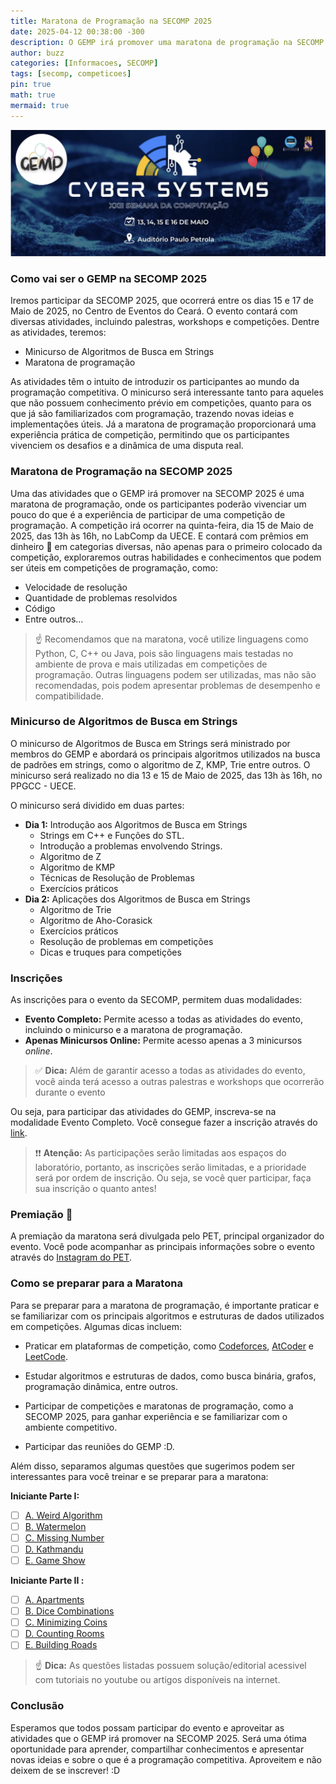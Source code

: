 ```yaml
---
title: Maratona de Programação na SECOMP 2025
date: 2025-04-12 00:38:00 -300
description: O GEMP irá promover uma maratona de programação na SECOMP 2025 entre outras atividades, confira!
author: buzz
categories: [Informacoes, SECOMP]
tags: [secomp, competicoes]
pin: true
math: true
mermaid: true 
---
```



![Desktop View](/assets/img/gemp-secomp-2025/banner.png)

### Como vai ser o GEMP na SECOMP 2025

Iremos participar da SECOMP 2025, que ocorrerá entre os dias 15 e 17 de Maio de 2025, no Centro de Eventos do Ceará. O evento contará com diversas atividades, incluindo palestras, workshops e competições.
Dentre as atividades, teremos:

- Minicurso de Algoritmos de Busca em Strings
- Maratona de programação

As atividades têm o intuito de introduzir os participantes ao mundo da programação competitiva. O minicurso será interessante tanto para aqueles que não possuem conhecimento prévio em competições, quanto para os que já são familiarizados com programação, trazendo novas ideias e implementações úteis. Já a maratona de programação proporcionará uma experiência prática de competição, permitindo que os participantes vivenciem os desafios e a dinâmica de uma disputa real.

### Maratona de Programação na SECOMP 2025

Uma das atividades que o GEMP irá promover na SECOMP 2025 é uma maratona de programação, onde os participantes poderão vivenciar um pouco do que é a experiência de participar de uma competição de programação.
A competição irá ocorrer na quinta-feira, dia 15 de Maio de 2025, das 13h às 16h, no LabComp da UECE.
E contará com prêmios em dinheiro 🤑 em categorias diversas, não apenas para o primeiro colocado da competição, exploraremos outras habilidades e conhecimentos que podem ser úteis em competições de programação, como:

- Velocidade de resolução
- Quantidade de problemas resolvidos
- Código
- Entre outros...

> ☝️ Recomendamos que na maratona, você utilize linguagens como Python, C, C++ ou Java, pois são linguagens mais testadas no ambiente de prova e mais utilizadas em competições de programação. Outras linguagens podem ser utilizadas, mas não são recomendadas, pois podem apresentar problemas de desempenho e compatibilidade.

### Minicurso de Algoritmos de Busca em Strings

O minicurso de Algoritmos de Busca em Strings será ministrado por membros do GEMP e abordará os principais algoritmos utilizados na busca de padrões em strings, como o algoritmo de Z, KMP, Trie entre outros. O minicurso será realizado no dia 13 e 15 de Maio de 2025, das 13h às 16h, no PPGCC - UECE.

O minicurso será dividido em duas partes:

- **Dia 1:** Introdução aos Algoritmos de Busca em Strings
  - Strings em C++ e Funções do STL.
  - Introdução a problemas envolvendo Strings.
  - Algoritmo de Z
  - Algoritmo de KMP
  - Técnicas de Resolução de Problemas
  - Exercícios práticos
- **Dia 2:** Aplicações dos Algoritmos de Busca em Strings
  - Algoritmo de Trie
  - Algoritmo de Aho-Corasick
  - Exercícios práticos
  - Resolução de problemas em competições
  - Dicas e truques para competições

### Inscrições

As inscrições para o evento da SECOMP, permitem duas modalidades:

- **Evento Completo:** Permite acesso a todas as atividades do evento, incluindo o minicurso e a maratona de programação.
- **Apenas Minicursos Online:** Permite acesso apenas a 3 minicursos *online*.

> ✅ **Dica:**
> Além de garantir acesso a todas as atividades do evento, você ainda terá acesso a outras palestras e workshops que ocorrerão durante o evento

Ou seja, para participar das atividades do GEMP, inscreva-se na modalidade Evento Completo. Você consegue fazer a inscrição através do  [link](https://www.even3.com.br/secomp-2025-cyber-systems-541555/?fbclid=PAZXh0bgNhZW0CMTEAAab9HmEdqq6JmcFCg4kB4lpMg6HOvRRHVIgyRiHH39MsMfBdvKS5IRWvnIc_aem_x6JbAJ3YNydh8do7XuBeUQ).

> ❗️❗️ **Atenção:**
> As participações serão limitadas aos espaços do laboratório, portanto, as inscrições serão limitadas, e a prioridade será por ordem de inscrição. Ou seja, se você quer participar, faça sua inscrição o quanto antes!

### Premiação 🏅

A premiação da maratona será divulgada pelo PET, principal organizador do evento. Você pode acompanhar as principais informações sobre o evento através do [Instagram do PET](https://www.instagram.com/petcomputacao/).

### Como se preparar para a Maratona

Para se preparar para a maratona de programação, é importante praticar e se familiarizar com os principais algoritmos e estruturas de dados utilizados em competições. Algumas dicas incluem:

- Praticar em plataformas de competição, como [Codeforces](https://codeforces.com/), [AtCoder](https://atcoder.jp/) e [LeetCode](https://leetcode.com/).

- Estudar algoritmos e estruturas de dados, como busca binária, grafos, programação dinâmica, entre outros.
- Participar de competições e maratonas de programação, como a SECOMP 2025, para ganhar experiência e se familiarizar com o ambiente competitivo.
- Participar das reuniões do GEMP :D.

Além disso, separamos algumas questões que sugerimos podem ser interessantes para você treinar e se preparar para a maratona:

**Iniciante Parte I:**

- [ ] [A. Weird Algorithm](https://cses.fi/problemset/task/1068)
- [ ] [B. Watermelon](https://codeforces.com/problemset/problem/1517/A)
- [ ] [C. Missing Number](https://cses.fi/problemset/task/1083)
- [ ] [D. Kathmandu](https://codeforces.com/gym/103388/problem/K)
- [ ] [E. Game Show](https://codeforces.com/gym/102861/problem/G)

**Iniciante Parte II :**

- [ ] [A. Apartments](https://cses.fi/problemset/task/1084)
- [ ] [B. Dice Combinations](https://cses.fi/problemset/task/1633)
- [ ] [C. Minimizing Coins](https://cses.fi/problemset/task/1634)
- [ ] [D. Counting Rooms](https://cses.fi/problemset/task/1192)
- [ ] [E. Building Roads](https://cses.fi/problemset/task/1666)

> ☝️ **Dica:**
> As questões listadas possuem solução/editorial acessivel com tutoriais no youtube ou artigos disponíveis na internet.

### Conclusão

Esperamos que todos possam participar do evento e aproveitar as atividades que o GEMP irá promover na SECOMP 2025. Será uma ótima oportunidade para aprender, compartilhar conhecimentos e apresentar novas ideias e sobre o que é a programação competitiva.
Aproveitem e não deixem de se inscrever! :D
